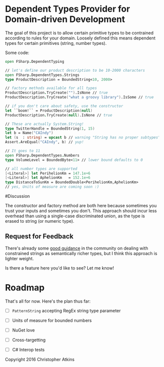 # Dependent Types Provider for Domain-driven Development

The goal of this project is to allow certain primitive types to be contrained
according to rules for your domain. Loosely defined this means dependent types
for certain primitives (string, number types).

Some code:

```fsharp
open FSharp.DependentTyping

// let's define our product description to be 10-2000 characters
open FSharp.DependentTypes.Strings
type ProductDescription = BoundedString<10, 2000>

// factory methods available for all types
ProductDescription.TryCreate("").IsNone // true
ProductDescription.TryCreate("what a groovy library").IsSome // true

// if you don't care about safety, use the constructor
let ``boom!`` = ProductDescription(null)
ProductDescription.TryCreate(null).IsNone // true

// These are actually System.String!
type TwitterHandle = BoundedString(1, 15)
let b = Name("CAIndy")
let (s  : string) = upcast b // warning "String has no proper subtypes"
Assert.AreEqual("CAIndy", b) // yup!

// It goes to 11
open FSharp.DependentTypes.Numbers
type VolumeLevel = BoundedByte<11> // lower bound defaults to 0

// all number types are supported
[<Literal>] let PerihelionKm = 147.1e+6
[<Literal>] let AphelionKm   = 152.1e+6
type DistanceToSunKm = BoundedDouble<PerihelionKm,AphelionKm>
// yes, Units of measure are coming soon :)
```

#Discussion

The constructor and factory method are both here because sometimes you trust
your inputs and sometimes you don't. This approach should incur less overhead
than using a single-case discriminated union, as the type is erased to string
(or numeric type).

## Request for Feedback

There's already some
[good guidance](http://fsharpforfunandprofit.com/posts/designing-with-types-more-semantic-types/)
in the community on dealing with constrained strings as semantically richer
types, but I think this approach is lighter weight.

Is there a feature here you'd like to see? Let me know!

# Roadmap
That's all for now. Here's the plan thus far:

- [ ] `PatternString` accepting RegEx string type parameter

- [ ] Units of measure for bounded numbers

- [ ] NuGet love

- [ ] Cross-targetting

- [ ] C# Interop tests

Copyright 2016 Christopher Atkins
